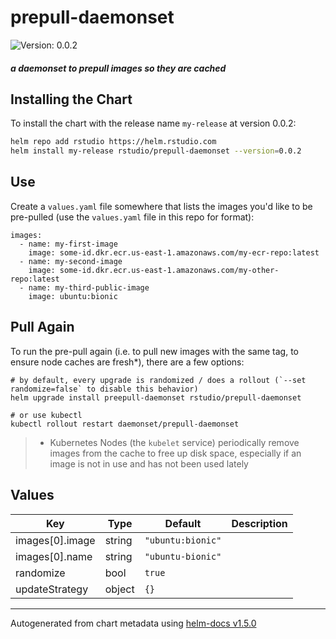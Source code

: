 # prepull-daemonset

![Version: 0.0.2](https://img.shields.io/badge/Version-0.0.2-informational?style=flat-square)

#### _a daemonset to prepull images so they are cached_

## Installing the Chart

To install the chart with the release name `my-release` at version 0.0.2:

```bash
helm repo add rstudio https://helm.rstudio.com
helm install my-release rstudio/prepull-daemonset --version=0.0.2
```

## Use

Create a `values.yaml` file somewhere that lists the images you'd like to be pre-pulled (use the `values.yaml` file in this repo for format):

```
images:
  - name: my-first-image
    image: some-id.dkr.ecr.us-east-1.amazonaws.com/my-ecr-repo:latest
  - name: my-second-image
    image: some-id.dkr.ecr.us-east-1.amazonaws.com/my-other-repo:latest
  - name: my-third-public-image
    image: ubuntu:bionic
```

## Pull Again

To run the pre-pull again (i.e. to pull new images with the same tag, to ensure node
caches are fresh*), there are a few options:

```
# by default, every upgrade is randomized / does a rollout (`--set randomize=false` to disable this behavior)
helm upgrade install preepull-daemonset rstudio/prepull-daemonset

# or use kubectl
kubectl rollout restart daemonset/prepull-daemonset
```

> * Kubernetes Nodes (the `kubelet` service) periodically remove images from
> the cache to free up disk space, especially if an image is not in use and has
> not been used lately

## Values

| Key | Type | Default | Description |
|-----|------|---------|-------------|
| images[0].image | string | `"ubuntu:bionic"` |  |
| images[0].name | string | `"ubuntu-bionic"` |  |
| randomize | bool | `true` |  |
| updateStrategy | object | `{}` |  |

----------------------------------------------
Autogenerated from chart metadata using [helm-docs v1.5.0](https://github.com/norwoodj/helm-docs/releases/v1.5.0)

